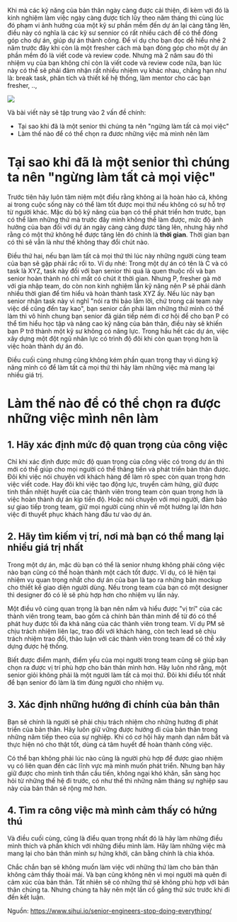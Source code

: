 Khi mà các kỹ năng của bản thân ngày càng được cải thiện, đi kèm với đó là kinh nghiệm làm việc ngày càng được tích lũy theo năm tháng thì cùng lúc đó phạm vi ảnh hưởng của một kỹ sư phần mềm đến dự án lại càng tăng lên, điều này có nghĩa là các kỹ sư sennior có rất nhiều cách để có thể đóng góp cho dự án, giúp dự án thành công. Để ví dụ cho bạn đọc dễ hiểu nhé 2 năm trước đây khi còn là một fresher cách mà bạn đóng góp cho một dự án phần mềm đó là viết code và review code. Nhưng mà 2 năm sau đó thì nhiệm vụ của bạn không chỉ còn là viết code và review code nữa, bạn lúc này có thể sẽ phải đảm nhận rất nhiều nhiệm vụ khác nhau, chẳng hạn như là: break task, phân tích và thiết kế hệ thống, làm mentor cho các bạn fresher, ..,  

![](https://images.viblo.asia/5edc61c6-6a12-454e-ac27-e6d84c08680c.png)

Và bài viết này sẽ tập trung vào 2 vấn đề chính:
* Tại sao khi đã là một senior thì chúng ta nên "ngừng làm tất cả mọi việc"
* Làm thế nào để có thể chọn ra đươc những việc mà mình nên làm

# Tại sao khi đã là một senior thì chúng ta nên "ngừng làm tất cả mọi việc"
Trước tiên hãy luôn tâm niệm một điều rằng không ai là hoàn hảo cả, không ai trong cuộc sống này có thể làm tốt được mọi thứ nếu không có sự hỗ trợ từ người khác. Mặc dù bộ kỹ năng của bạn có thể phát triển hơn trước, bạn có thể làm những thứ mà trước đây mình không thể làm được, mức độ ảnh hưởng của bạn đối với dự án ngày càng càng được tăng lên, nhưng hãy nhớ rằng có một thứ không hề được tăng lên đó chính là **thời gian**. Thời gian bạn có thì sẽ vẫn là như thế không thay đổi chút nào.

Điều thứ hai, nếu bạn làm tất cả mọi thứ thì lúc này những người cùng team của bạn sẽ gặp phải rắc rối to. Ví dụ nhé: Trong một dự án có tên là C và có task là XYZ, task này đối với bạn senior thì quá là quen thuộc rồi và bạn senior hoàn thành nó chỉ mất có chút ít thời gian. Nhưng P, fresher gà mờ với gia nhập team, do còn non kinh nghiệm lẫn kỹ năng nên P sẽ phải dành nhiều thời gian để tìm hiểu và hoàn thành task XYZ ấy. Nếu lúc này bạn senior nhận task này vì nghĩ "nói ra thì bảo lắm lời, chứ trong cái team này việc dề cũng đến tay kao", bạn senior cần phải làm những thứ mình có thể làm thì vô hình chung bạn senior đã gián tiếp ném đi cơ hội để cho bạn P có thể tìm hiểu học tập và nâng cao kỹ năng của bản thân, điều này sẽ khiến bạn P trở thành một kỹ sư không có năng lực. Trong hầu hết các dự án, việc xây dựng một đột ngũ nhân lực có trình độ đôi khi còn quan trọng hơn là việc hoàn thành dự án đó. 

Điều cuối cùng nhưng cũng không kém phần quan trọng thay vì dùng kỹ năng mình có để làm tất cả mọi thứ thì hãy làm những việc mà mang lại nhiều giá trị.

# Làm thế nào để có thể chọn ra được những việc mình nên làm
## 1. Hãy xác định mức độ quan trọng của công việc
Chỉ khi xác định được mức độ quan trọng của công việc có trong dự án thì mới có thể giúp cho mọi người có thể thăng tiến và phát triển bản thân được. Đôi khi việc nói chuyện với khách hàng để làm rõ spec còn quan trọng hơn việc viết code. Hay đôi khi việc tạo động lực, truyển cảm hứng, giữ được tinh thần nhiệt huyết của các thành viên trong team còn quan trọng hơn là việc hoàn thành dự án kịp tiến độ. Hoặc nói chuyện với mọi người, đảm bảo sự giao tiếp trong team, giữ mọi người cùng nhìn về một hướng lại lớn hơn việc đi thuyết phục khách hàng đầu tư vào dự án.

## 2. Hãy tìm kiếm vị trí, nơi mà bạn có thể mang lại nhiều giá trị nhất
Trong một dự án, mặc dù bạn có thể là senior nhưng không phải công việc nào bạn cũng có thể hoàn thành một cách tốt được. Ví dụ, có lẽ hiện tại nhiệm vụ quan trọng nhất cho dự án của bạn là tạo ra những bản mockup cho thiết kế giao diện người dùng. Nếu trong team của bạn có một designer thì designer đó có lẽ sẽ phù hợp hơn cho nhiệm vụ lần này.

Một điều vô cùng quan trọng là bạn nên nắm và hiểu được "vị trí" của các thành viên trong team, bao gồm cả chính bản thân mình để từ đó có thể phát huy được tối đa khả năng của các thành viên trong team. Ví dụ PM sẽ chịu trách nhiệm liên lạc, trao đổi với khách hàng, còn tech lead sẽ chịu trách nhiệm trao đổi, thảo luận với các thành viên trong team để có thể xây dựng được hệ thống.

Biết được điểm mạnh, điểm yếu của mọi người trong team cũng sẽ giúp bạn chọn ra được vị trí phù hợp cho bản thân mình hơn. Hãy luôn nhớ rằng, một senior giỏi không phải là một người làm tất cả mọi thứ. Đôi khi điểu tốt nhất để bạn senior đó làm là tìm đúng người cho nhiệm vụ.

## 3. Xác định những hướng đi chính của bản thân
Bạn sẽ chính là người sẽ phải chịu trách nhiệm cho những hướng đi phát triển của bản thân. Hãy luôn giữ vững được hướng đi của bản thân trong những năm tiếp theo của sự nghiệp. Khi có cơ hội hãy mạnh dạn nắm bắt và thực hiện nó cho thật tốt, dùng cả tâm huyết để hoàn thành công việc.

Có thể bạn không phải lúc nào cũng là người phù hợp để được giao nhiệm vụ có liên quan đến các lĩnh vực mà mình muốn phát triển. Nhưng bạn hãy giữ được cho mình tinh thần cầu tiến, không ngại khó khăn, sẵn sàng học hỏi từ những thế hệ đi trước, có như thế thì những năm tháng sự nghiệp sau này của bản thân sẽ rộng mở hơn.

## 4. Tìm ra công việc mà mình cảm thấy có hứng thú
Và điều cuối cùng, cũng là điểu quan trọng nhất đó là hãy làm những điều mình thích và phấn khích với những điều mình làm. Hãy làm những việc mà mang lại cho bản thân mình sự hứng khởi,
cân bằng chính là chìa khóa. 

Chắc chắn bạn sẽ không muốn làm việc với những thứ làm cho bản thân không cảm thấy thoải mái. Và bạn cũng không nên vì mọi người mà quên đi cảm xúc của bản thân. Tất nhiên sẽ có những thứ sẽ không phù hợp với bản thân chúng ta. Nhưng chúng ta hãy nên một lần cố gắng thử sức trước khi đi đến kết luận.

Nguồn: https://www.sihui.io/senior-engineers-stop-doing-everything/
